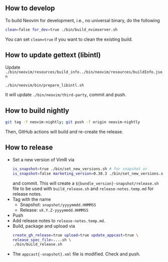 ## How to develop

To build Neovim for development, i.e., no universal binary, do the following

```bash
clean=false for_dev=true ./bin/build_nvimserver.sh
```

You can set `clean=true` if you want to clean the existing build.

## How to update gettext (libintl)

Update `./bin/neovim/resources/build_info../bin/neovim/resources/buildInfo.json`

```bash
./bin/neovim/bin/prepare_libintl.sh
```

It will update `./bin/neovim/third-party`, commit and push.

## How to build nightly

```bash
git tag -f neovim-nightly; git push -f origin neovim-nightly
```

Then, GitHub actions will build and re-create the release.

## How to release

* Set a new version of VimR via
    ```bash
    is_snapshot=true ./bin/set_new_versions.sh # for snapshot or
    is_snapshot=false marketing_version=0.38.3 ./bin/set_new_versions.sh # for release
    ```
  and commit. This will create a `${bundle_version}-snapshot/release.sh` file to be used
  with `build_release.sh` and `release-notes.temp.md` for release notes.
* Tag with the name
    - Snapshot: `snapshot/yyyymmdd.HHMMSS`
    - Release: `vX.Y.Z-yyyymmdd.HHMMSS`
* Push
* Add release notes to `release-notes.temp.md`.
* Build, package and upload via
    ```bash
    create_gh_release=true upload=true update_appcast=true \
    release_spec_file=....sh \
    ./bin/build_release.sh
    ```
* The `appcast{-snapshot}.xml` file is modified. Check and push.

